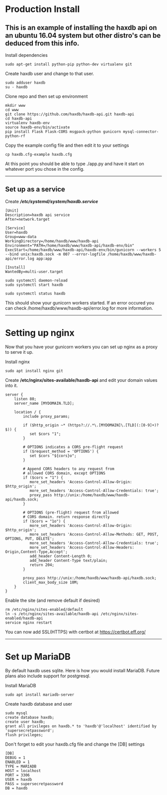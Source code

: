 # Production Install
This is an example of installing the haxdb api on an ubuntu 16.04 system but other distro's can be deduced from this info.
---

Install dependencies
```
sudo apt-get install python-pip python-dev virtualenv git
```

Create haxdb user and change to that user.
```
sudo adduser haxdb
su - haxdb
```

Clone repo and then set up environment
```
mkdir www
cd www
git clone https://github.com/haxdb/haxdb-api.git haxdb-api
cd haxdb-api
virtualenv haxdb-env
source haxdb-env/bin/activate
pip install Flask Flask-CORS msgpack-python gunicorn mysql-connector-python-rf
```

Copy the example config file and then edit it to your settings
```
cp haxdb.cfg-example haxdb.cfg

```

At this point you should be able to type ./app.py and have it start on whatever port you chose in the config.

---

## Set up as a service

Create ***/etc/systemd/system/haxdb.service***
```
[Unit]
Description=haxdb api service
After=network.target

[Service]
User=haxdb
Group=www-data
WorkingDirectory=/home/haxdb/www/haxdb-api
Environment="PATH=/home/haxdb/www/haxdb-api/haxdb-env/bin"
ExecStart=/home/haxdb/www/haxdb-api/haxdb-env/bin/gunicorn --workers 5 --bind unix:haxdb.sock -m 007 --error-logfile /home/haxdb/www/haxdb-api/error.log app:app

[Install]
WantedBy=multi-user.target
```

```
sudo systemctl daemon-reload
sudo systemctl start haxdb

sudo systemctl status haxdb
```
This should show your gunicorn workers started.  If an error occured you can check /home/haxdb/www/haxdb-api/error.log for more information.

---

# Setting up nginx

Now that you have your gunicorn workers you can set up nginx as a proxy to serve it up.

Install nginx
```
sudo apt install nginx git
```


Create **/etc/nginx/sites-available/haxdb-api** and edit your domain values into it.
```
server {
    listen 80;
    server_name [MYDOMAIN.TLD];

    location / {
        include proxy_params;

        if ($http_origin ~* (https?://.*\.[MYDOMAIN]\.[TLD](:[0-9]+)?$)) {
           set $cors "1";
        }
  
        # OPTIONS indicates a CORS pre-flight request
        if ($request_method = 'OPTIONS') {
           set $cors "${cors}o";
        }
  
        # Append CORS headers to any request from 
        # allowed CORS domain, except OPTIONS
        if ($cors = "1") {
           more_set_headers 'Access-Control-Allow-Origin: $http_origin';
           more_set_headers 'Access-Control-Allow-Credentials: true';
           proxy_pass http://unix:/home/haxdb/www/haxdb-api/haxdb.sock; 
        }
  
        # OPTIONS (pre-flight) request from allowed 
        # CORS domain. return response directly
        if ($cors = "1o") {
           more_set_headers 'Access-Control-Allow-Origin: $http_origin';
           more_set_headers 'Access-Control-Allow-Methods: GET, POST, OPTIONS, PUT, DELETE';
           more_set_headers 'Access-Control-Allow-Credentials: true';
           more_set_headers 'Access-Control-Allow-Headers: Origin,Content-Type,Accept';
           add_header Content-Length 0;
           add_header Content-Type text/plain;
           return 204;
        }

        proxy_pass http://unix:/home/haxdb/www/haxdb-api/haxdb.sock;
        client_max_body_size 10M;
    }
}
```

Enable the site (and remove default if desired)
```
rm /etc/nginx/sites-enabled/default
ln -s /etc/nginx/sites-available/haxdb-api /etc/nginx/sites-enabled/haxdb-api
service nginx restart
```

You can now add SSL(HTTPS) with certbot at https://certbot.eff.org/

---

# Set up MariaDB
By default haxdb uses sqlite.  Here is how you would install MariaDB.  Future plans also include support for postgresql.

Install MariaDB
```
sudo apt install mariadb-server
```

Create haxdb database and user
```
sudo mysql
create database haxdb;
create user haxdb;
grant all privileges on haxdb.* to 'haxdb'@'localhost' identified by 'supersecretpassword';
flush privileges;
```

Don't forget to edit your haxdb.cfg file and change the [DB] settings
```
[DB]
DEBUG = 1
ENABLED = 1
TYPE = MARIADB
HOST = localhost
PORT = 3306
USER = haxdb
PASS = supersecretpassword
DB = haxdb
```
